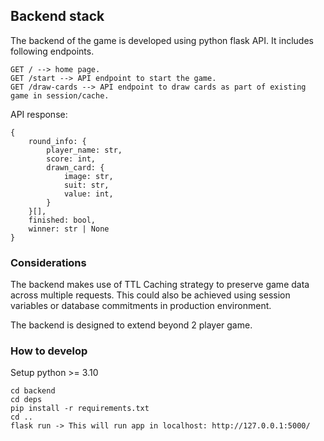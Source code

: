 ## Backend stack

The backend of the game is developed using python flask API. It includes following endpoints.

```
GET / --> home page.
GET /start --> API endpoint to start the game.
GET /draw-cards --> API endpoint to draw cards as part of existing game in session/cache.
```

API response:

```
{
    round_info: {
        player_name: str,
        score: int,
        drawn_card: {
            image: str,
            suit: str,
            value: int,
        }
    }[],
    finished: bool,
    winner: str | None
}
```

### Considerations

The backend makes use of TTL Caching strategy to preserve game data across multiple requests. This could also be achieved using session variables or database commitments in production environment.

The backend is designed to extend beyond 2 player game.

### How to develop

Setup python >= 3.10

```
cd backend
cd deps
pip install -r requirements.txt
cd ..
flask run -> This will run app in localhost: http://127.0.0.1:5000/
```
